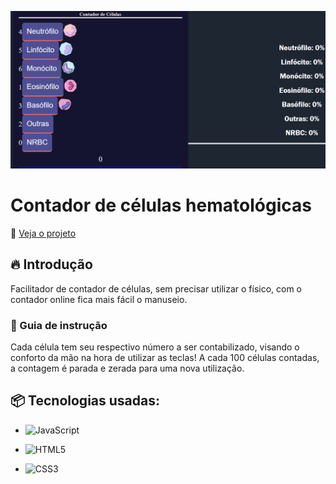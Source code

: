 
![Logo do projeto](https://raw.githubusercontent.com/LandGabriel/ContCell/main/fotos.img/ContCell.png)

# Contador de células hematológicas
:mag_right: [Veja o projeto](https://landgabriel.github.io/ContCell/contador.html)
## 🔥 Introdução



Facilitador de contador de células, sem precisar utilizar o físico, com o contador online fica mais fácil o manuseio. 

### 🔨 Guia de instrução

Cada célula tem seu respectivo número a ser contabilizado, visando o conforto da mão na hora de utilizar as teclas! A cada 100 células contadas, a contagem é parada e zerada para uma nova utilização.


## 📦 Tecnologias usadas:

* ![JavaScript](https://img.shields.io/badge/javascript-%23323330.svg?style=for-the-badge&logo=javascript&logoColor=%23F7DF1E)

* ![HTML5](https://img.shields.io/badge/html5-%23E34F26.svg?style=for-the-badge&logo=html5&logoColor=white)

* ![CSS3](https://img.shields.io/badge/css3-%231572B6.svg?style=for-the-badge&logo=css3&logoColor=white)
